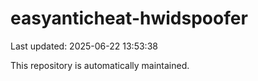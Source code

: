 # easyanticheat-hwidspoofer

Last updated: 2025-06-22 13:53:38

This repository is automatically maintained.
